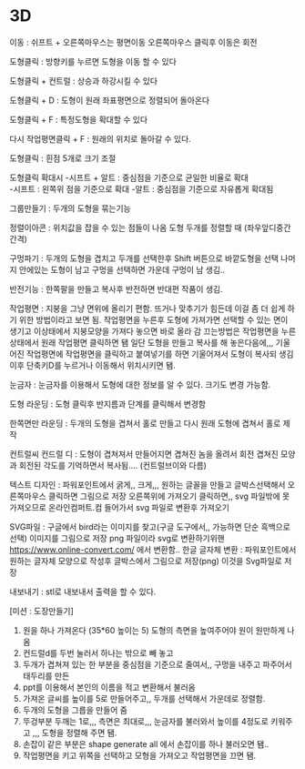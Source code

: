 # 3D

이동 : 쉬프트 + 오른쪽마우스는 평면이동
      오른쪽마우스 클릭후 이동은 회전

도형클릭 : 방향키를 누르면 도형을 이동 할 수 있다

도형클릭 + 컨트럴 : 상승과 하강시킬 수 있다

도형클릭 + D : 도형이 원래 좌표평면으로 정렬되어 돌아온다 

도형클릭 + F : 특정도형을 확대할 수 있다 

다시 작업평면클릭 + F : 원래의 위치로 돌아갈 수 있다.

도형클릭 : 흰점 5개로 크기 조절

도형클릭 확대시
 -시프트 + 알트 : 중심점을 기준으로 균일한 비율로 확대        
 -시프트 : 왼쪽위 점을 기준으로 확대
 -알트 : 중심점을 기준으로 자유롭게 확대됨 

그룹만들기 : 두개의 도형을 묶는기능
 
정렬이아콘 : 위치값을 잡을 수 있는 점들이 나옴 
            도형 두개를 정렬할 때 (좌우앞디중간간격)

구멍파기 : 두개의 도형을 겹치고 두개를 선택한후 Shift 버튼으로 바깥도형을 선택
          나머지 안에있는 도형이 남고 
          구멍을 선택하면 가운데 구멍이 남 생김.. 

반전기능 : 한쪽팔을 만들고 복사후 반전하면 반대편 작품이 생김.

작업평면 : 지붕을 그냥 면위에 올리기 편함. 뜨거나 맞추기가 힘든데 이걸 좀 더 쉽게 하기 위한 방법이라고 보면 됨.
          작업평면을 누른후 도형에 가져가면 선택할 수 있는 면이 생기고 이상태에서 지붕모양을 가져다 놓으면 바로 올라 감
          끄는방법은 작업평면을 누른 상태에서 원래 작업평면 클릭하면 됌 
          일단 도형을 만들고 복사를 해 놓은다음에,,, 기울어진 작업평면에 작업평면을 클릭하고 붙여넣기를 하면 기울어져서 도형이 복사되 생김
          이후 단축키D를 누르거나 이동해서 위치시키면 됌.
          
눈금자 : 눈금자를 이용해서 도형에 대한 정보를 알 수 있다. 크기도 변경 가능함.

도형 라운딩 : 도형 클릭후 반지름과 단계를 클릭해서 변경함

한쪽면만 라운딩 : 두개의 도형을 겹쳐서 홀로 만들고 다시 원래 도형에 겹쳐서 홀로 제작

컨트럴씨 컨드럴 디 : 도형이 겹쳐져서 만들어지면 겹쳐진 놈을 올려서 회전 
                   겹쳐진 모양과 회전된 각도를 기억하면서 복사됨.... (컨트럴브이와 다름)

텍스트 디자인 : 파워포인트에서 굵게,, 크게,,, 원하는 글꼴을 만들고 글박스선택해서 오른쪽마우스 클릭하면 그림으로 저장
               오른쪽위에 가져오기 클릭하면,, svg 파일밖에 못가져오므로
               온라인컴퍼트.컴 들어가서 svg 파일로 변환후 가져오기 
               
SVG파일 : 구글에서 bird라는 이미지를 찾고(구글 도구에서,, 가능하면 단순 흑백으로 선택) 이미지를 그림으로 저장
          png 파일이라 svg로 변환하기위핸 https://www.online-convert.com/ 에서 변환함..
          한글 글자체 변환 : 파워포인트에서 원하는 글자체 모양으로 작성후 글박스에서 그림으로 저장(png) 이것을 Svg파일로 저장
         
내보내기 : stl로 내보내서 출력을 할 수 있다.

[미션 : 도장만들기]
1. 원을 하나 가져온다 (35*60 높이는 5) 도형의 측면을 높여주어야 원이 원만하게 나옴
2. 컨드럴d를 두번 눌러서 하나는 밖으로 빼 놓고 
3. 두개가 겹쳐져 있는 한 부분을 중심점을 기준으로 줄여서,, 구멍을 내주고 파주어서 태두리를 만든
4. ppt를 이용해서 본인의 이름을 적고 변환해서 불러옴 
5. 가져온 글씨를 높이를 5로 만들어주고,, 두개를 선택해서 가운데로 정렬함.
6. 두개의 도형을 그릅을 만들어 줌
7. 뚜겅부분 두깨는 1로,,, 측면은 최대로,,, 눈금자를 불러와서 높이를 4정도로 키워주고 ,,, 도형을 정렬해 주면 됌.
8. 손잡이 같은 부분은 shape generate all 에서 손잡이를 하나 불러오면 됌..
9. 작업평면을 키고 위쪽을 선택하고 모형을 가져오고 작업평면을 끄면 됌.
